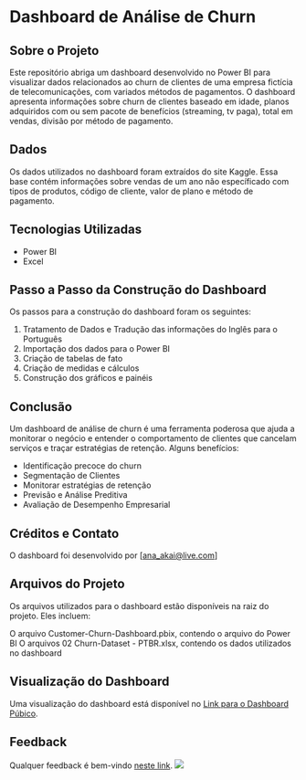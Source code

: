 # Dashboard de Análise de Churn
## Sobre o Projeto
Este repositório abriga um dashboard desenvolvido no Power BI para visualizar dados relacionados ao churn de clientes de uma empresa fictícia de telecomunicações, com variados métodos de pagamentos. O dashboard apresenta informações sobre churn de clientes baseado em idade, planos adquiridos com ou sem pacote de benefícios (streaming, tv paga), total em vendas, divisão por método de pagamento.
## Dados
Os dados utilizados no dashboard foram extraídos do site Kaggle. Essa base contém informações sobre vendas de um ano não específicado com tipos de produtos, código de cliente, valor de plano e método de pagamento.
## Tecnologias Utilizadas
* Power BI
* Excel
## Passo a Passo da Construção do Dashboard
Os passos para a construção do dashboard foram os seguintes:
1. Tratamento de Dados e Tradução das informações do Inglês para o Português
2. Importação dos dados para o Power BI
3. Criação de tabelas de fato
4. Criação de medidas e cálculos
5. Construção dos gráficos e painéis
## Conclusão
Um dashboard de análise de churn é uma ferramenta poderosa que ajuda a monitorar o negócio e entender o comportamento de clientes que cancelam serviços e traçar estratégias de retenção. Alguns benefícios:
* Identificação precoce do churn
* Segmentação de Clientes
* Monitorar estratégias de retenção
* Previsão e Análise Preditiva
* Avaliação de Desempenho Empresarial
## Créditos e Contato
O dashboard foi desenvolvido por [ana_akai@live.com]
## Arquivos do Projeto
Os arquivos utilizados para o dashboard estão disponíveis na raiz do projeto. Eles incluem:

O arquivo Customer-Churn-Dashboard.pbix, contendo o arquivo do Power BI
O arquivos 02 Churn-Dataset - PTBR.xlsx, contendo os dados utilizados no dashboard
## Visualização do Dashboard
Uma visualização do dashboard está disponível no [Link para o Dashboard Púbico](https://app.powerbi.com/view?r=eyJrIjoiYzkyZGM5M2UtMTA0NC00NWYyLTk3YzMtNjUyZWFkYmY2ZGZiIiwidCI6ImQ1MmQ4NzAyLTZiMjktNGNmMy05MzM4LWEwZWFjOWY2MTM1ZCJ9).
## Feedback
Qualquer feedback é bem-vindo [neste link](https://forms.gle/r2qUUbRMwcRW6q9v7).
<img src="![image](https://github.com/anakvieira/customerchurn-dashboard-powerbi/assets/86451504/5e793f89-456b-4f24-bfe2-36d4c0fa000f)">

